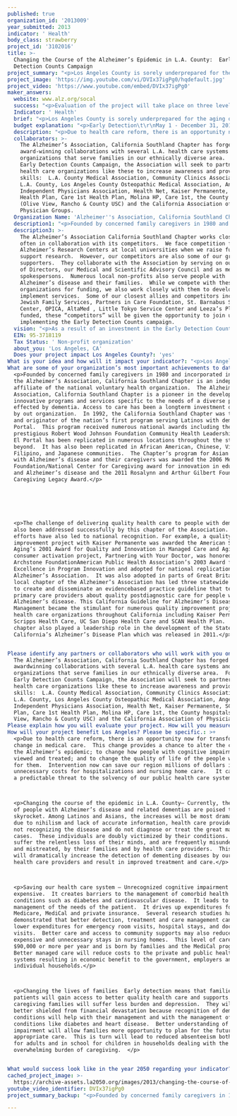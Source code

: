 ```yaml
---
published: true
organization_id: '2013009'
year_submitted: 2013
indicator: ' Health'
body_class: strawberry
project_id: '3102016'
title: >-
  Changing the Course of the Alzheimer’s Epidemic in L.A. County:  Early
  Detection Counts Campaign
project_summary: "<p>Los Angeles County is sorely underprepared for the aging of our region’s population.  The number of older adults in this area is growing dramatically and this has ramifications for our health care system, our families, our schools, and our businesses. Never before have so many lived such long lives.  Over the past 100 years, our society has addressed many root causes of early mortality – infectious diseases like polio and TB have declined dramatically. More recently, we’ve seen a dramatic fall in mortality rates from chronic health conditions such as diabetes, heart disease, and certain cancers. A diagnosis of cancer of AIDS is no longer a death notice.  We’ve learned ways to decrease risk for diabetes and heart disease and to better manage their care.  Now we are seeing the rise of the scourge of the 21st Century, and that is Alzheimer’s disease and related dementias. </p> \r\n\r\n<p>Currently, in Los Angeles County there are 165,000 people living with Alzheimer’s disease and more with related disorders.  By 2050, this number is expected to triple.  Our region will have more people living with Alzheimer’s disease than the entire current population of the cities of Sacramento or Long Beach.  Due to poorer health care access and rapidly aging populations, the numbers of local Latinos and Asians with cognitive impairment is going to increase even more quickly.  Yet, we know that fewer than 25% of people with Alzheimer’s disease or a related dementia ever get a diagnosis and if a disease isn’t recognized, it cannot be treated.  These conditions are the silent epidemic of the new century.</p>  \r\n\r\n<p>If this epidemic is not checked and care is not improved, then:</p>\r\n<p>•\tCognitive impairment will complicate the care of all other chronic conditions, putting a tremendous financial burden on hospitals, on public programs like Medicare and MediCal and on families.</p>\r\n<p>•\tCaregiving families will be forced to make stark sacrifices, financially and emotionally, to care for their loved ones.</p>\r\n<p>•\tChildren in these families will not receive the attention and resources they need to thrive as families dedicate time and money to keep impaired loved ones at home.</p>\r\n<p>•\tFamilies will be forced to provide complex care on their own as there will be insufficient health care and community care providers to meet the epidemic level of need.</p>\r\n\r\n<p>However, all is not bleak.  Due to the Affordable Care Act (ACA) there are opportunities to address this emerging epidemic through our re-organized health care system.  This year, for the first time, the federal government has begun to mandate an Annual Wellness Visit for all Americans.  A required part of this medical visit will be a screen for cognitive impairment.  If implemented successfully, this new benefit will result in the systematic and early identification of people with cognitive impairment.  It will also mean that cognitively impaired people will be referred for diagnosis so that reversible forms of dementia can be identified and treated.  For those diagnosed with Alzheimer’s disease or a related condition, it will mean that minimally, their other co-existing conditions (like diabetes and heart disease) will be cared for more appropriately, cutting unnecessary patient suffering, family burden, and health care costs.  As more effective treatments for Alzheimer’s come to market, earlier detection will mean that these treatments reach patients earlier in the disease, when they can have a more significant effect.</p>  \r\n\r\n<p>To impact the health of Angelenos in this first half of the 21st Century, the Alzheimer’s Association, California Southland Chapter proposes to leverage the new Annual Wellness Visits mandated through the ACA to reach L.A.’s physicians and other health care providers with information and tools about: </p>\r\n<p>1.\tHow to screen their patients for cognitive impairment;</p>\r\n<p>2.\tHow to manage these conditions both medically and through family support.</p>\r\n<p>Collaborating with local health care provider associations and health care organizations, the Association will disseminate a brief one-page document that can be distributed as a centerfold in medical providers’ newsletters, posted on their websites, or distributed by health insurers.  Following up on this written communication, the Alzheimer’s Association will develop a cadre of volunteers to make office calls and visits to reinforce the importance of early detection and emphasize the availability of training and resources to support providers, patients and caregivers.</p>\r\n"
project_image: 'https://img.youtube.com/vi/DVIx37igPg0/hqdefault.jpg'
project_video: 'https://www.youtube.com/embed/DVIx37igPg0'
maker_answers:
  website: www.alz.org/socal
  success: "<p>Evaluation of the project will take place on three levels: </p>\r\n<p>1.\tFirst there will be a formative evaluation using a virtual focus group of health care providers to provide feedback on the one page document that will be used to educate providers about the Annual Wellness Visit, screening for cognitive impairment, and supports for patients and caregiving families.  This portion of the evaluation will be used to develop the final tool for dissemination.</p>\r\n<p>2.\tSecond, there will be a process evaluation to determine whether the numerical goals of the project have been achieved. These include:</p>\r\n<p>a.\tPartnership with at least 10 health care associations or organizations for dissemination of the early detection tool.</p>\r\n<p>b.\tReaching 80% of all health care professionals in the region through a communication campaign conducted through partnerships with health care associations and organizations.</p>\r\n<p>c.\tRecruitment of a corps 10 of volunteers to call or visit provider offices and reinforce campaign messaging,  </p>\r\n<p>3.  Third, there will be an evaluation of impact.  A cross-section of the health care providers contacted will be surveyed to determine if they feel better equipped to screen patients for cognitive impairment.</p>\r\n"
  Indicator: ' Health'
  brief: "<p>Los Angeles County is sorely underprepared for the aging of our region’s population.  The number of older adults in this area is growing dramatically and this has ramifications for our health care system, our families, our schools, and our businesses. Never before have so many lived such long lives.  Over the past 100 years, our society has addressed many root causes of early mortality – infectious diseases like polio and TB have declined dramatically. More recently, we’ve seen a dramatic fall in mortality rates from chronic health conditions such as diabetes, heart disease, and certain cancers. A diagnosis of cancer of AIDS is no longer a death notice.  We’ve learned ways to decrease risk for diabetes and heart disease and to better manage their care.  Now we are seeing the rise of the scourge of the 21st Century, and that is Alzheimer’s disease and related dementias. </p> \r\n\r\n<p>Currently, in Los Angeles County there are 165,000 people living with Alzheimer’s disease and more with related disorders.  By 2050, this number is expected to triple.  Our region will have more people living with Alzheimer’s disease than the entire current population of the cities of Sacramento or Long Beach.  Due to poorer health care access and rapidly aging populations, the numbers of local Latinos and Asians with cognitive impairment is going to increase even more quickly.  Yet, we know that fewer than 25% of people with Alzheimer’s disease or a related dementia ever get a diagnosis and if a disease isn’t recognized, it cannot be treated.  These conditions are the silent epidemic of the new century.</p>  \r\n\r\n<p>If this epidemic is not checked and care is not improved, then:</p>\r\n<p>•\tCognitive impairment will complicate the care of all other chronic conditions, putting a tremendous financial burden on hospitals, on public programs like Medicare and MediCal and on families.</p>\r\n<p>•\tCaregiving families will be forced to make stark sacrifices, financially and emotionally, to care for their loved ones.</p>\r\n<p>•\tChildren in these families will not receive the attention and resources they need to thrive as families dedicate time and money to keep impaired loved ones at home.</p>\r\n<p>•\tFamilies will be forced to provide complex care on their own as there will be insufficient health care and community care providers to meet the epidemic level of need.</p>\r\n\r\n<p>However, all is not bleak.  Due to the Affordable Care Act (ACA) there are opportunities to address this emerging epidemic through our re-organized health care system.  This year, for the first time, the federal government has begun to mandate an Annual Wellness Visit for all Americans.  A required part of this medical visit will be a screen for cognitive impairment.  If implemented successfully, this new benefit will result in the systematic and early identification of people with cognitive impairment.  It will also mean that cognitively impaired people will be referred for diagnosis so that reversible forms of dementia can be identified and treated.  For those diagnosed with Alzheimer’s disease or a related condition, it will mean that minimally, their other co-existing conditions (like diabetes and heart disease) will be cared for more appropriately, cutting unnecessary patient suffering, family burden, and health care costs.  As more effective treatments for Alzheimer’s come to market, earlier detection will mean that these treatments reach patients earlier in the disease, when they can have a more significant effect.</p>  \r\n\r\n<p>To impact the health of Angelenos in this first half of the 21st Century, the Alzheimer’s Association, California Southland Chapter proposes to leverage the new Annual Wellness Visits mandated through the ACA to reach L.A.’s physicians and other health care providers with information and tools about: </p>\r\n<p>1.\tHow to screen their patients for cognitive impairment;</p>\r\n<p>2.\tHow to manage these conditions both medically and through family support.</p>\r\n<p>Collaborating with local health care provider associations and health care organizations, the Association will disseminate a brief one-page document that can be distributed as a centerfold in medical providers’ newsletters, posted on their websites, or distributed by health insurers.  Following up on this written communication, the Alzheimer’s Association will develop a cadre of volunteers to make office calls and visits to reinforce the importance of early detection and emphasize the availability of training and resources to support providers, patients and caregivers.</p>\r\n"
  budget explanation: "<p>Early Detection\t\r\nMay 1 - December 31, 2013</p>\t\r\n\t\r\n  <p>Project Costs\tAmount Requested</p>\r\n\t\r\n\t\r\n<p>Personnel Costs</p>\t\r\n<p>V.P. Communications (.05)\t                              $3,400 </p>\r\n<p>Dir. Professional Training (.20)\t                        7,735 </p>\r\n<p>Mngr.  Health Care Provider Outreach (1.0)\t        29,167 </p>\r\n<p>Admin. Assistant  (.40)\t                                        9,152 </p>\r\n<p>Graphic Designer (.05)\t                                       1,690 </p>\r\n<p>Taxes/Benefits @ 21%\t                                       10,740 </p>\r\n<p>Subtotal Personnel\t                                              $61,884 </p>\r\n\t\r\n<p>Operating Costs\t</p>\r\n<p>Outreach & Education Materials\t                       $10,000 </p>\r\n<p>Advertising (Promotion space)\t                         15,000 </p>\r\n<p>Printing\t                                                                         2,000 </p>\r\n<p>Mileage/Parking\t                                                         450 </p>\r\n<p>Program Supplies/Refreshments\t                        1,575 </p>\r\n<p>Subtotal Operating\t                                               $29,025 </p>\r\n\r\n<p>Indirect Costs @ 10%\t                                       $9,091</p> \r\n\r\n<p>Total Project Costs\t                                               $100,000</p> \r\n\t"
  description: "<p>Due to health care reform, there is an opportunity now for transformational change in medical care.  This change provides a chance to alter the course of the Alzheimer’s epidemic; to change how people with cognitive impairment are viewed and treated; and to change the quality of life of the people who care for them.  Intervention now can save our region millions of dollars in unnecessary costs for hospitalizations and nursing home care.   It can remove a predictable threat to the solvency of our public health care system.  </p>\r\n<p>Changing the course of the epidemic in L.A. County– Currently, the numbers of people with Alzheimer’s disease and related dementias are poised to skyrocket. Among Latinos and Asians, the increases will be most dramatic. Yet, due to nihilism and lack of accurate information, health care providers are not recognizing the disease and do not diagnose or treat the great majority of cases.  These individuals are doubly victimized by their conditions.  They suffer the relentless loss of their minds, and are frequently misunderstood and mistreated, by their families and by health care providers.  This project will dramatically increase the detection of dementing diseases by our region’s health care providers and result in improved treatment and care.</p>\r\n<p>Saving our health care system – Unrecognized cognitive impairment is expensive.  It creates barriers to the management of co-morbid health conditions such as diabetes and cardio-vascular disease.  It leads to poor management of the needs of the patient.  It drives up expenditures for Medicare, MediCal and private insurance.  Several research studies have demonstrated that better detection, treatment and care management can lead to lower expenditures for emergency room visits, hospital stays, and doctor visits.  Better care and access to community supports may also reduce expensive and unnecessary stays in nursing homes.  This level of care can cost $90,000 or more per year and is born by families and the MediCal program.  Better managed care will reduce costs to the private and public health care systems resulting in economic benefit to the government, employers and individual households.</p>\r\n<p>Changing the lives of families - Early detection means that families and patients will gain access to better quality health care and supports.  L.A.’s caregiving families will suffer less burden and depression.  They will be better shielded from financial devastation because recognition of dementing conditions will help with their management and with the management of co-morbid conditions like diabetes and heart disease.  Better understanding of cognitive impairment will allow families more opportunity to plan for the future and get appropriate care.  This is turn will lead to reduced absenteeism both at work for adults and in school for children in households dealing with the overwhelming burden of caregiving.  </p>\r\n"
  collaborators: >-
    The Alzheimer’s Association, California Southland Chapter has forged
    award-winning collaborations with several L.A. health care systems and with
    organizations that serve families in our ethnically diverse area.  For the
    Early Detection Counts Campaign, the Association will seek to partner with 
    health care organizations like these to increase awareness and provider
    skills:  L.A. County Medical Association, Community Clinics Association of
    L.A. County, Los Angeles County Osteopathic Medical Association, Angeles
    Independent Physicians Association, Health Net, Kaiser Permanente, SCAN
    Health Plan, Care 1st Health Plan, Molina HP, Care 1st, the County hospitals
    (Olive View, Rancho & County USC) and the California Association of
    Physician Groups.
  Organization Name: 'Alzheimer''s Association, California Southland Chapter'
  description1: "<p>Founded by concerned family caregivers in 1980 and incorporated in 1981, the Alzheimer’s Association, California Southland Chapter is an independent affiliate of the national voluntary health organization.  The Alzheimer's Association, California Southland Chapter is a pioneer in the development of innovative programs and services specific to the needs of a diverse population effected by dementia. Access to care has been a long-term investment of effort by out organization.  In 1992, the California Southland Chapter was the lead and originator of the nation’s first program serving Latinos with dementia, El Portal.  This program received numerous national awards including the prestigious Robert Wood Johnson Foundation Community Health Leadership Award.  El Portal has been replicated in numerous locations throughout the state and beyond.  It has also been replicated in African American, Chinese, Vietnamese, Filipino, and Japanese communities.  The Chapter’s program for Asian Americans with Alzheimer’s disease and their caregivers was awarded the 2006 Met Life Foundation/National Center for Caregiving award for innovation in education and Alzheimer’s disease and the 2011 Rosalynn and Arthur Gilbert Foundation’s Caregiving Legacy Award.</p>\r\n\r\n<p>The challenge of delivering quality health care to people with dementia has also been addressed successfully by this chapter of the Association. These efforts have also led to national recognition. For example, a quality improvement project with Kaiser Permanente was awarded the American Society on Aging’s 2001 Award for Quality and Innovation in Managed Care and Aging.  Our consumer activation project, Partnering with Your Doctor, was honored with the Archstone Foundation-American Public Health Association’s 2003 Award for Excellence in Program Innovation and adopted for national replication by the Alzheimer’s Association.  It was also adopted in parts of Great Britain.  The local chapter of the Alzheimer’s Association has led three statewide efforts to create and disseminate an evidence-based practice guideline that teaches primary care providers about quality post-diagnostic care for people with Alzheimer’s disease. This California Guideline for Alzheimer’s Disease Management became the stimulant for numerous quality improvement projects in health care organizations throughout California including Kaiser Permanente, Scripps Health Care, UC San Diego Health Care and SCAN Health Plan.  This chapter also played a leadership role in the development of the State of California’s Alzheimer’s Disease Plan which was released in 2011.</p>\r\n"
  description3: >-
    The Alzheimer’s Association California Southland Chapter works closely and
    often in collaboration with its competitors.  We face competition from
    Alzheimer’s Research Centers at local universities when we raise funds to
    support research.  However, our competitors are also some of our greatest
    supporters.  They collaborate with the Association by serving on our Board
    of Directors, our Medical and Scientific Advisory Council and as media
    spokespersons.  Numerous local non-profits also serve people with
    Alzheimer’s disease and their families.  While we compete with these
    organizations for funding, we also work closely with them to develop and
    implement services.  Some of our closest allies and competitors include
    Jewish Family Services, Partners in Care Foundation, St. Barnabus Senior
    Center, OPICA, AltaMed , Little Tokyo Service Center and Leeza’s Place.  If
    funded, these “competitors” will be given the opportunity to join us in
    implementing the Early Detection Counts campaign.  
  vision: "<p>As a result of an investment in the Early Detection Counts campaign there will be a change in the course of the Alzheimer’s epidemic in Los Angeles County. Our vision is a community in which:</p>\r\n<p>•\tIndividuals with cognitive impairment will be screened and if appropriate, sent for a diagnostic work-up.</p>\r\n<p>•\tAll diagnosed people with a dementing disease will have access to treatment for the disease and high quality management of co-morbid illnesses.</p>\r\n<p>•\tPeople living with dementia and their families will be connected to community services for support, disease education, and care planning to optimize their lives.</p>\r\n<p>•\tPeople living with dementia will receive appropriate community-based care and not receive inappropriate institutional care in hospitals or nursing homes.</p>\r\n<p>•\tMediCal dollars will be preserved rather than squandered inappropriately.</p>\r\n"
  EIN: 95-3718119
  Tax Status: ' Non-profit organization'
  about_you: 'Los Angeles, CA'
  Does your project impact Los Angeles County?: 'yes'
What is your idea and how will it impact your indicator?: "<p>Los Angeles County is sorely underprepared for the aging of our region’s population.  The number of older adults in this area is growing dramatically and this has ramifications for our health care system, our families, our schools, and our businesses. Never before have so many lived such long lives.  Over the past 100 years, our society has addressed many root causes of early mortality — infectious diseases like polio and TB have declined dramatically. More recently, we’ve seen a dramatic fall in mortality rates from chronic health conditions such as diabetes, heart disease, and certain cancers. A diagnosis of cancer of AIDS is no longer a death notice.  We’ve learned ways to decrease risk for diabetes and heart disease and to better manage their care.  Now we are seeing the rise of the scourge of the 21st Century, and that is Alzheimer’s disease and related dementias. </p> \n\n\n\n\n\n<p>Currently, in Los Angeles County there are 165,000 people living with Alzheimer’s disease and more with related disorders.  By 2050, this number is expected to triple.  Our region will have more people living with Alzheimer’s disease than the entire current population of the cities of Sacramento or Long Beach.  Due to poorer health care access and rapidly aging populations, the numbers of local Latinos and Asians with cognitive impairment is going to increase even more quickly.  Yet, we know that fewer than 25% of people with Alzheimer’s disease or a related dementia ever get a diagnosis and if a disease isn’t recognized, it cannot be treated.  These conditions are the silent epidemic of the new century.</p>  \n\n\n\n\n\n<p>If this epidemic is not checked and care is not improved, then:</p>\n\n\n<p>*\tCognitive impairment will complicate the care of all other chronic conditions, putting a tremendous financial burden on hospitals, on public programs like Medicare and MediCal and on families.</p>\n\n\n<p>*\tCaregiving families will be forced to make stark sacrifices, financially and emotionally, to care for their loved ones.</p>\n\n\n<p>*\tChildren in these families will not receive the attention and resources they need to thrive as families dedicate time and money to keep impaired loved ones at home.</p>\n\n\n<p>*\tFamilies will be forced to provide complex care on their own as there will be insufficient health care and community care providers to meet the epidemic level of need.</p>\n\n\n\n\n\n<p>However, all is not bleak.  Due to the Affordable Care Act (ACA) there are opportunities to address this emerging epidemic through our reorganized health care system.  This year, for the first time, the federal government has begun to mandate an Annual Wellness Visit for all Americans.  A required part of this medical visit will be a screen for cognitive impairment.  If implemented successfully, this new benefit will result in the systematic and early identification of people with cognitive impairment.  It will also mean that cognitively impaired people will be referred for diagnosis so that reversible forms of dementia can be identified and treated.  For those diagnosed with Alzheimer’s disease or a related condition, it will mean that minimally, their other coexisting conditions (like diabetes and heart disease) will be cared for more appropriately, cutting unnecessary patient suffering, family burden, and health care costs.  As more effective treatments for Alzheimer’s come to market, earlier detection will mean that these treatments reach patients earlier in the disease, when they can have a more significant effect.</p>  \n\n\n\n\n\n<p>To impact the health of Angelenos in this first half of the 21st Century, the Alzheimer’s Association, California Southland Chapter proposes to leverage the new Annual Wellness Visits mandated through the ACA to reach L.A.’s physicians and other health care providers with information and tools about: </p>\n\n\n<p>1.\tHow to screen their patients for cognitive impairment;</p>\n\n\n<p>2.\tHow to manage these conditions both medically and through family support.</p>\n\n\n<p>Collaborating with local health care provider associations and health care organizations, the Association will disseminate a brief onepage document that can be distributed as a centerfold in medical providers’ newsletters, posted on their websites, or distributed by health insurers.  Following up on this written communication, the Alzheimer’s Association will develop a cadre of volunteers to make office calls and visits to reinforce the importance of early detection and emphasize the availability of training and resources to support providers, patients and caregivers.</p>\n\n\n"
What are some of your organization’s most important achievements to date?: >+
  <p>Founded by concerned family caregivers in 1980 and incorporated in 1981,
  the Alzheimer’s Association, California Southland Chapter is an independent
  affiliate of the national voluntary health organization.  The Alzheimer's
  Association, California Southland Chapter is a pioneer in the development of
  innovative programs and services specific to the needs of a diverse population
  effected by dementia. Access to care has been a longterm investment of effort
  by out organization.  In 1992, the California Southland Chapter was the lead
  and originator of the nation’s first program serving Latinos with dementia, El
  Portal.  This program received numerous national awards including the
  prestigious Robert Wood Johnson Foundation Community Health Leadership Award. 
  El Portal has been replicated in numerous locations throughout the state and
  beyond.  It has also been replicated in African American, Chinese, Vietnamese,
  Filipino, and Japanese communities.  The Chapter’s program for Asian Americans
  with Alzheimer’s disease and their caregivers was awarded the 2006 Met Life
  Foundation/National Center for Caregiving award for innovation in education
  and Alzheimer’s disease and the 2011 Rosalynn and Arthur Gilbert Foundation’s
  Caregiving Legacy Award.</p>






  <p>The challenge of delivering quality health care to people with dementia has
  also been addressed successfully by this chapter of the Association. These
  efforts have also led to national recognition. For example, a quality
  improvement project with Kaiser Permanente was awarded the American Society on
  Aging’s 2001 Award for Quality and Innovation in Managed Care and Aging.  Our
  consumer activation project, Partnering with Your Doctor, was honored with the
  Archstone FoundationAmerican Public Health Association’s 2003 Award for
  Excellence in Program Innovation and adopted for national replication by the
  Alzheimer’s Association.  It was also adopted in parts of Great Britain.  The
  local chapter of the Alzheimer’s Association has led three statewide efforts
  to create and disseminate an evidencebased practice guideline that teaches
  primary care providers about quality postdiagnostic care for people with
  Alzheimer’s disease. This California Guideline for Alzheimer’s Disease
  Management became the stimulant for numerous quality improvement projects in
  health care organizations throughout California including Kaiser Permanente,
  Scripps Health Care, UC San Diego Health Care and SCAN Health Plan.  This
  chapter also played a leadership role in the development of the State of
  California’s Alzheimer’s Disease Plan which was released in 2011.</p>


Please identify any partners or collaborators who will work with you on this project.: >-
  The Alzheimer’s Association, California Southland Chapter has forged
  awardwinning collaborations with several L.A. health care systems and with
  organizations that serve families in our ethnically diverse area.  For the
  Early Detection Counts Campaign, the Association will seek to partner with 
  health care organizations like these to increase awareness and provider
  skills:  L.A. County Medical Association, Community Clinics Association of
  L.A. County, Los Angeles County Osteopathic Medical Association, Angeles
  Independent Physicians Association, Health Net, Kaiser Permanente, SCAN Health
  Plan, Care 1st Health Plan, Molina HP, Care 1st, the County hospitals (Olive
  View, Rancho & County USC) and the California Association of Physician Groups.
Please explain how you will evaluate your project. How will you measure success?: "<p>Evaluation of the project will take place on three levels: </p>\n\n\n<p>1.\tFirst there will be a formative evaluation using a virtual focus group of health care providers to provide feedback on the one page document that will be used to educate providers about the Annual Wellness Visit, screening for cognitive impairment, and supports for patients and caregiving families.  This portion of the evaluation will be used to develop the final tool for dissemination.</p>\n\n\n<p>2.\tSecond, there will be a process evaluation to determine whether the numerical goals of the project have been achieved. These include:</p>\n\n\n<p>a.\tPartnership with at least 10 health care associations or organizations for dissemination of the early detection tool.</p>\n\n\n<p>b.\tReaching 80% of all health care professionals in the region through a communication campaign conducted through partnerships with health care associations and organizations.</p>\n\n\n<p>c.\tRecruitment of a corps 10 of volunteers to call or visit provider offices and reinforce campaign messaging,  </p>\n\n\n<p>3.  Third, there will be an evaluation of impact.  A crosssection of the health care providers contacted will be surveyed to determine if they feel better equipped to screen patients for cognitive impairment.</p>\n\n\n"
How will your project benefit Los Angeles? Please be specific.: >+
  <p>Due to health care reform, there is an opportunity now for transformational
  change in medical care.  This change provides a chance to alter the course of
  the Alzheimer’s epidemic; to change how people with cognitive impairment are
  viewed and treated; and to change the quality of life of the people who care
  for them.  Intervention now can save our region millions of dollars in
  unnecessary costs for hospitalizations and nursing home care.   It can remove
  a predictable threat to the solvency of our public health care system.  </p>



  <p>Changing the course of the epidemic in L.A. County— Currently, the numbers
  of people with Alzheimer’s disease and related dementias are poised to
  skyrocket. Among Latinos and Asians, the increases will be most dramatic. Yet,
  due to nihilism and lack of accurate information, health care providers are
  not recognizing the disease and do not diagnose or treat the great majority of
  cases.  These individuals are doubly victimized by their conditions.  They
  suffer the relentless loss of their minds, and are frequently misunderstood
  and mistreated, by their families and by health care providers.  This project
  will dramatically increase the detection of dementing diseases by our region’s
  health care providers and result in improved treatment and care.</p>



  <p>Saving our health care system — Unrecognized cognitive impairment is
  expensive.  It creates barriers to the management of comorbid health
  conditions such as diabetes and cardiovascular disease.  It leads to poor
  management of the needs of the patient.  It drives up expenditures for
  Medicare, MediCal and private insurance.  Several research studies have
  demonstrated that better detection, treatment and care management can lead to
  lower expenditures for emergency room visits, hospital stays, and doctor
  visits.  Better care and access to community supports may also reduce
  expensive and unnecessary stays in nursing homes.  This level of care can cost
  $90,000 or more per year and is born by families and the MediCal program. 
  Better managed care will reduce costs to the private and public health care
  systems resulting in economic benefit to the government, employers and
  individual households.</p>



  <p>Changing the lives of families  Early detection means that families and
  patients will gain access to better quality health care and supports.  L.A.’s
  caregiving families will suffer less burden and depression.  They will be
  better shielded from financial devastation because recognition of dementing
  conditions will help with their management and with the management of comorbid
  conditions like diabetes and heart disease.  Better understanding of cognitive
  impairment will allow families more opportunity to plan for the future and get
  appropriate care.  This is turn will lead to reduced absenteeism both at work
  for adults and in school for children in households dealing with the
  overwhelming burden of caregiving.  </p>


What would success look like in the year 2050 regarding your indicator?: "<p>As a result of an investment in the Early Detection Counts campaign there will be a change in the course of the Alzheimer’s epidemic in Los Angeles County. Our vision is a community in which:</p>\n\n\n<p>*\tIndividuals with cognitive impairment will be screened and if appropriate, sent for a diagnostic workup.</p>\n\n\n<p>*\tAll diagnosed people with a dementing disease will have access to treatment for the disease and high quality management of comorbid illnesses.</p>\n\n\n<p>*\tPeople living with dementia and their families will be connected to community services for support, disease education, and care planning to optimize their lives.</p>\n\n\n<p>*\tPeople living with dementia will receive appropriate communitybased care and not receive inappropriate institutional care in hospitals or nursing homes.</p>\n\n\n<p>*\tMediCal dollars will be preserved rather than squandered inappropriately.</p>\n\n\n"
cached_project_image: >-
  https://archive-assets.la2050.org/images/2013/changing-the-course-of-the-alzheimers-epidemic-in-l-a-county-early-detection-counts-campaign/img.youtube.com/vi/DVIx37igPg0/hqdefault.jpg
youtube_video_identifier: DVIx37igPg0
project_summary_backup: "<p>Founded by concerned family caregivers in 1980 and incorporated in 1981, the Alzheimer’s Association, California Southland Chapter is an independent affiliate of the national voluntary health organization.  The Alzheimer's Association, California Southland Chapter is a pioneer in the development of innovative programs and services specific to the needs of a diverse population effected by dementia. Access to care has been a long-term investment of effort by out organization.  In 1992, the California Southland Chapter was the lead and originator of the nation’s first program serving Latinos with dementia, El Portal.  This program received numerous national awards including the prestigious Robert Wood Johnson Foundation Community Health Leadership Award.  El Portal has been replicated in numerous locations throughout the state and beyond.  It has also been replicated in African American, Chinese, Vietnamese, Filipino, and Japanese communities.  The Chapter’s program for Asian Americans with Alzheimer’s disease and their caregivers was awarded the 2006 Met Life Foundation/National Center for Caregiving award for innovation in education and Alzheimer’s disease and the 2011 Rosalynn and Arthur Gilbert Foundation’s Caregiving Legacy Award.</p>\r\n\r\n<p>The challenge of delivering quality health care to people with dementia has also been addressed successfully by this chapter of the Association. These efforts have also led to national recognition. For example, a quality improvement project with Kaiser Permanente was awarded the American Society on Aging’s 2001 Award for Quality and Innovation in Managed Care and Aging.  Our consumer activation project, Partnering with Your Doctor, was honored with the Archstone Foundation-American Public Health Association’s 2003 Award for Excellence in Program Innovation and adopted for national replication by the Alzheimer’s Association.  It was also adopted in parts of Great Britain.  The local chapter of the Alzheimer’s Association has led three statewide efforts to create and disseminate an evidence-based practice guideline that teaches primary care providers about quality post-diagnostic care for people with Alzheimer’s disease. This California Guideline for Alzheimer’s Disease Management became the stimulant for numerous quality improvement projects in health care organizations throughout California including Kaiser Permanente, Scripps Health Care, UC San Diego Health Care and SCAN Health Plan.  This chapter also played a leadership role in the development of the State of California’s Alzheimer’s Disease Plan which was released in 2011.</p>\r\n"

---
```


